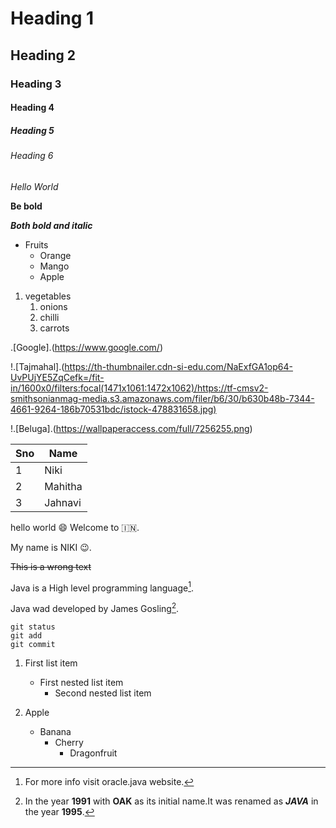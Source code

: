 # Heading 1
## Heading 2
### Heading 3
#### Heading 4
##### Heading 5
###### Heading 6
*Hello World*

**Be bold**

***Both bold and italic***
* Fruits
  * Orange
  * Mango
  * Apple
 
 1. vegetables
     1. onions
     2. chilli
     3. carrots
  
.[Google].(https://www.google.com/)
  
!.[Tajmahal].(https://th-thumbnailer.cdn-si-edu.com/NaExfGA1op64-UvPUjYE5ZqCefk=/fit-in/1600x0/filters:focal(1471x1061:1472x1062)/https://tf-cmsv2-smithsonianmag-media.s3.amazonaws.com/filer/b6/30/b630b48b-7344-4661-9264-186b70531bdc/istock-478831658.jpg)

!.[Beluga].(https://wallpaperaccess.com/full/7256255.png)

Sno | Name
-----|----
1|Niki
2|Mahitha
3|Jahnavi

hello world :smile: Welcome to :india:.

My name is NIKI :wink:.

~~This is a wrong text~~
    
Java is a High level programming language[^1].

Java wad developed by James Gosling[^2].

[^1]: For more info visit oracle.java website.
[^2]: In the year **1991** with **OAK** as its initial name.It was renamed as ***JAVA*** in the year **1995**.

<!-- Hey there! :wink:. -->

```
git status
git add
git commit
```

1. First list item
   - First nested list item
     - Second nested list item

1. Apple
   - Banana
      - Cherry
         - Dragonfruit

